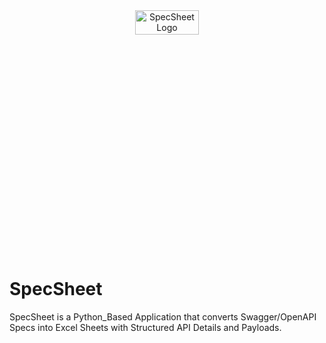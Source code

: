 <div align="center">
   <img src="https://github.com/user-attachments/assets/322f81b8-3629-43bf-bde9-f312df7b5823" alt="SpecSheet Logo" width="45%" height="10%">
</div>

# SpecSheet
SpecSheet is a Python_Based Application that converts Swagger/OpenAPI Specs into Excel Sheets with Structured API Details and Payloads.
